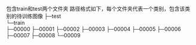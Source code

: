包含train和test两个文件夹
路径格式如下，每个文件夹代表一个类别，包含该类别的待训练图像
├─test     
└─train    
    ├─00000
    ├─00001
    ├─00002
    ├─00003
    ├─00004
    ├─00005
    ├─00006
    ├─00007
    ├─00008
    └─00009
